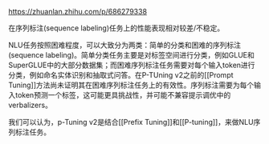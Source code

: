 https://zhuanlan.zhihu.com/p/686279338

在序列标注(sequence labeling)任务上的性能表现相对较差/不稳定。  

NLU任务按照困难程度，可以大致分为两类：简单的分类和困难的序列标注(sequence labeling)。简单分类任务主要是对标签空间进行分类，例如GLUE和SuperGLUE中的大部分数据集；而困难序列标注任务需要对每个输入token进行分类，例如命名实体识别和抽取式问答。在P-TUning v2之前的[[Prompt Tuning]]方法尚未证明其在困难序列标注任务上的有效性。序列标注需要为每个输入token预测一个标签，这可能更具挑战性，并可能不兼容提示调优中的verbalizers。

我们可以认为，p-Tuning v2是结合[[Prefix Tuning]]和[[P-tuning]]，来做NLU序列标注任务。

